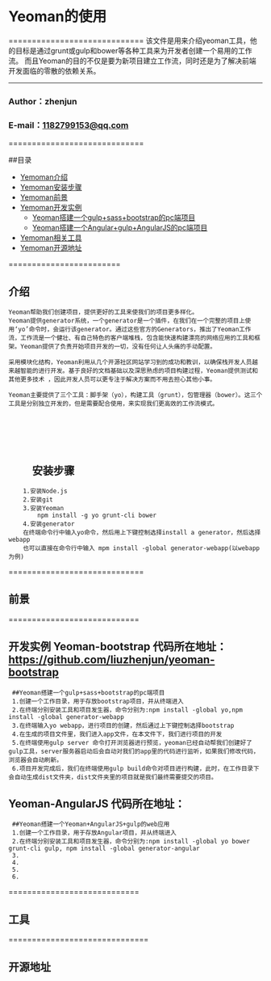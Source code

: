 # Yeoman的使用

=============================
    该文件是用来介绍yeoman工具，他的目标是通过grunt或gulp和bower等各种工具来为开发者创建一个易用的工作流。
    而且Yeoman的目的不仅是要为新项目建立工作流，同时还是为了解决前端开发面临的零散的依赖关系。

****
###                    Author：zhenjun
###              E-mail：1182799153@qq.com

=============================

##目录
* [Yemoman介绍](#介绍)
* [Yemoman安装步骤](#安装步骤)
* [Yemoman前景](#前景)
* [Yemoman开发实例](#开发实例)
     * [Yeoman搭建一个gulp+sass+bootstrap的pc端项目](#Yeoman-bootstrap)
     * [Yeoman搭建一个Angular+gulp+AngularJS的pc端项目](#Yeoman-AngularJS)
* [Yemoman相关工具](#工具)
* [Yemoman开源地址](#开源地址)

========================
  
介绍
--------------
    Yeoman帮助我们创建项目，提供更好的工具来使我们的项目更多样化。
    Yeoman提供generator系统，一个generator是一个插件，在我们在一个完整的项目上使用‘yo’命令时，会运行该generator。通过这些官方的Generators，推出了Yeoman工作流，工作流是一个健壮、有自己特色的客户端堆栈，包含能快速构建漂亮的网络应用的工具和框架。Yeoman提供了负责开始项目开发的一切，没有任何让人头痛的手动配置。

    采用模块化结构，Yeoman利用从几个开源社区网站学习到的成功和教训，以确保栈开发人员越来越智能的进行开发。基于良好的文档基础以及深思熟虑的项目构建过程，Yeoman提供测试和其他更多技术 ，因此开发人员可以更专注于解决方案而不用去担心其他小事。

    Yeoman主要提供了三个工具：脚手架（yo），构建工具（grunt），包管理器（bower）。这三个工具是分别独立开发的，但是需要配合使用，来实现我们更高效的工作流模式。
　　
==========================
　　
安装步骤
---------------
        1.安装Node.js
        2.安装git
        3.安装Yeoman
            npm install -g yo grunt-cli bower
        4.安装generator
        在终端命令行中输入yo命令，然后用上下键控制选择install a generator，然后选择webapp
        也可以直接在命令行中输入 mpm install -global generator-webapp(以webapp为例)
  
=============================

前景
---------------

============================

开发实例
Yeoman-bootstrap
代码所在地址：https://github.com/liuzhenjun/yeoman-bootstrap
---------------

     ##Yeoman搭建一个gulp+sass+bootstrap的pc端项目
     1.创建一个工作目录，用于存放bootstrap项目，并从终端进入
     2.在终端分别安装工具和项目发生器，命令分别为:npm install -global yo,npm install -global generator-webapp
     3.在终端输入yo webapp，进行项目的创建，然后通过上下键控制选择bootstrap
     4.在生成的项目文件里，我们进入app文件，在本文件下，我们进行项目的开发
     5.在终端使用gulp server 命令打开浏览器进行预览，yeoman已经自动帮我们创建好了gulp工具，server服务器启动后会自动对我们的app里的代码进行监听，如果我们修改代码，浏览器会自动刷新。
     6.项目开发完成后，我们在终端使用gulp build命令对项目进行构建，此时，在工作目录下会自动生成dist文件夹，dist文件夹里的项目就是我们最终需要提交的项目。
    
Yeoman-AngularJS
代码所在地址：
---------------

     ##Yeoman搭建一个Yeoman+AngularJS+gulp的web应用
     1.创建一个工作目录，用于存放Angular项目，并从终端进入
     2.在终端分别安装工具和项目发生器，命令分别为:npm install -global yo bower grunt-cli gulp, npm install -global generator-angular
     3.
     4.
     5.
     6.

============================


工具
---------------

==============================

开源地址
----------------
